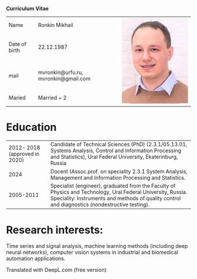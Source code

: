 **Curriculum Vitae**

<table>
<tr><td>Name</td><td>Ronkin Mikhail</td><td rowspan='5'><img src="https://github.com/MVRonkin/portfolio-cv/raw/main/portret.png"></td></tr>
<tr><td>Date of birth</td><td>22.12.1987</td></tr>
<tr><td>mail</td><td>mvronkin@urfu.ru, mvronkin@gmail.com</td></tr>
<tr><td>Maried</td><td>Married + 2</td></tr>
</table>

# Education
| | |
| - | - |
|2012- 2018 (approved in 2020)| Candidate of Technical Sciences (PhD) (2.3.1/05.13.01, Systems Analysis, Control and Information Processing and Statistics), Ural Federal University, Ekaterinburg, Russia|
|2024|Docent (Assoc.prof. on speciality 2.3.1 System Analysis, Management and Information Processing and Statistics.|
|2005-2011 |Specialist (engineer), graduated from the Faculty of Physics and Technology, Ural Federal University, Russia. Speciality: Instruments and methods of quality control and diagnostics (nondestructive testing).|

# **Research interests:** 
Time series and signal analysis, machine learning methods (including deep neural networks), computer vision systems in industrial and biomedical automation applications.

Translated with DeepL.com (free version)
